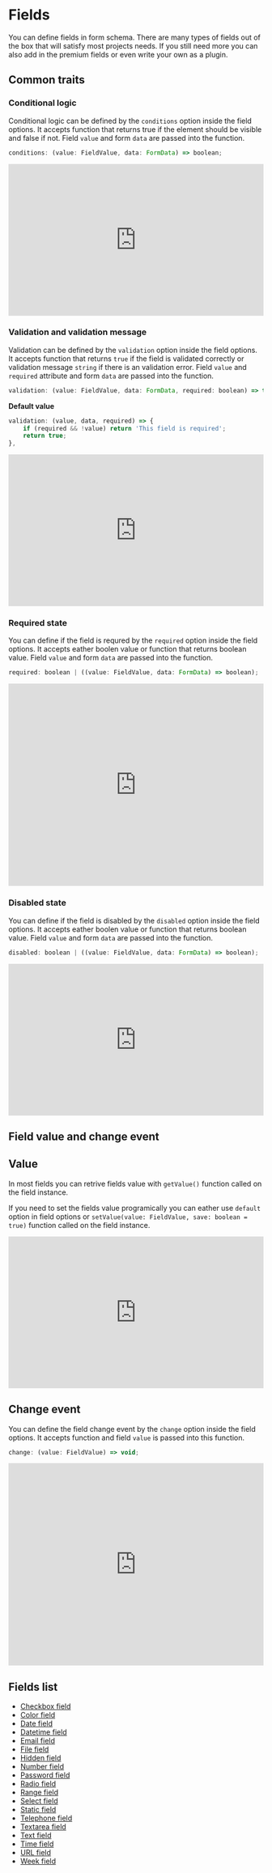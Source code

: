 # Fields

You can define fields in form schema. There are many types of fields out of the box that will satisfy most projects needs. If you still need more you can also add in the premium fields or even write your own as a plugin.

## Common traits

### Conditional logic

Conditional logic can be defined by the `conditions` option inside the field options. It accepts function that returns true if the element should be visible and false if not. Field `value` and form `data` are passed into the function.

```js
conditions: (value: FieldValue, data: FormData) => boolean;
```

<iframe height="300" style="width: 100%;" scrolling="no" title="forms.js - conditional logic" src="https://codepen.io/trilmatic/embed/WNPWOmO?default-tab=js%2Cresult" frameborder="no" loading="lazy" allowtransparency="true" allowfullscreen="true">
  See the Pen <a href="https://codepen.io/trilmatic/pen/WNPWOmO">
  forms.js - conditional logic</a> by Trilmatic (<a href="https://codepen.io/trilmatic">@trilmatic</a>)
  on <a href="https://codepen.io">CodePen</a>.
</iframe>

### Validation and validation message

Validation can be defined by the `validation` option inside the field options. It accepts function that returns `true` if the field is validated correctly or validation message `string` if there is an validation error. Field `value` and `required` attribute and form `data` are passed into the function.

```js
validation: (value: FieldValue, data: FormData, required: boolean) => true | string;
```

**Default value**

```js
validation: (value, data, required) => {
    if (required && !value) return 'This field is required';
    return true;
},
```

<iframe height="300" style="width: 100%;" scrolling="no" title="forms.js - validation" src="https://codepen.io/trilmatic/embed/MWLRodV?default-tab=js%2Cresult" frameborder="no" loading="lazy" allowtransparency="true" allowfullscreen="true">
  See the Pen <a href="https://codepen.io/trilmatic/pen/MWLRodV">
  forms.js - validation</a> by Trilmatic (<a href="https://codepen.io/trilmatic">@trilmatic</a>)
  on <a href="https://codepen.io">CodePen</a>.
</iframe>

### Required state

You can define if the field is requred by the `required` option inside the field options. It accepts eather boolen value or function that returns boolean value. Field `value` and form `data` are passed into the function.

```js
required: boolean | ((value: FieldValue, data: FormData) => boolean);
```

<iframe height="400" style="width: 100%;" scrolling="no" title="forms.js - form submit example" src="https://codepen.io/trilmatic/embed/bGzJgjB?default-tab=js%2Cresult" frameborder="no" loading="lazy" allowtransparency="true" allowfullscreen="true">
  See the Pen <a href="https://codepen.io/trilmatic/pen/bGzJgjB">
  forms.js - form submit example</a> by Trilmatic (<a href="https://codepen.io/trilmatic">@trilmatic</a>)
  on <a href="https://codepen.io">CodePen</a>.
</iframe>

### Disabled state

You can define if the field is disabled by the `disabled` option inside the field options. It accepts eather boolen value or function that returns boolean value. Field `value` and form `data` are passed into the function.

```js
disabled: boolean | ((value: FieldValue, data: FormData) => boolean);
```

<iframe height="300" style="width: 100%;" scrolling="no" title="forms.js - disabled state" src="https://codepen.io/trilmatic/embed/LYqvjYw?default-tab=js%2Cresult" frameborder="no" loading="lazy" allowtransparency="true" allowfullscreen="true">
  See the Pen <a href="https://codepen.io/trilmatic/pen/LYqvjYw">
  forms.js - disabled state</a> by Trilmatic (<a href="https://codepen.io/trilmatic">@trilmatic</a>)
  on <a href="https://codepen.io">CodePen</a>.
</iframe>

## Field value and change event

## Value

In most fields you can retrive fields value with `getValue()` function called on the field instance.

If you need to set the fields value programically you can eather use `default` option in field options or `setValue(value: FieldValue, save: boolean = true)` function called on the field instance.

<iframe height="300" style="width: 100%;" scrolling="no" title="forms.js - default value" src="https://codepen.io/trilmatic/embed/VwgNzvL?default-tab=js%2Cresult" frameborder="no" loading="lazy" allowtransparency="true" allowfullscreen="true">
  See the Pen <a href="https://codepen.io/trilmatic/pen/VwgNzvL">
  forms.js - default value</a> by Trilmatic (<a href="https://codepen.io/trilmatic">@trilmatic</a>)
  on <a href="https://codepen.io">CodePen</a>.
</iframe>

## Change event

You can define the field change event by the `change` option inside the field options. It accepts function and field `value` is passed into this function.

```js
change: (value: FieldValue) => void;
```

<iframe height="400" style="width: 100%;" scrolling="no" title="forms.js - change event" src="https://codepen.io/trilmatic/embed/JjxVyYQ?default-tab=js%2Cresult" frameborder="no" loading="lazy" allowtransparency="true" allowfullscreen="true">
  See the Pen <a href="https://codepen.io/trilmatic/pen/JjxVyYQ">
  forms.js - change event</a> by Trilmatic (<a href="https://codepen.io/trilmatic">@trilmatic</a>)
  on <a href="https://codepen.io">CodePen</a>.
</iframe>

## Fields list

- <a class="link" href="https://formsjs.io/documentation/v1/checkbox-field">Checkbox field</a>
- <a class="link" href="https://formsjs.io/documentation/v1/color-field">Color field</a>
- <a class="link" href="https://formsjs.io/documentation/v1/date-field">Date field</a>
- <a class="link" href="https://formsjs.io/documentation/v1/datetime-field">Datetime field</a>
- <a class="link" href="https://formsjs.io/documentation/v1/email-field">Email field</a>
- <a class="link" href="https://formsjs.io/documentation/v1/file-field">File field</a>
- <a class="link" href="https://formsjs.io/documentation/v1/hidden-field">Hidden field</a>
- <a class="link" href="https://formsjs.io/documentation/v1/number-field">Number field</a>
- <a class="link" href="https://formsjs.io/documentation/v1/pasword-field">Password field</a>
- <a class="link" href="https://formsjs.io/documentation/v1/radio-field">Radio field</a>
- <a class="link" href="https://formsjs.io/documentation/v1/range-field">Range field</a>
- <a class="link" href="https://formsjs.io/documentation/v1/select-field">Select field</a>
- <a class="link" href="https://formsjs.io/documentation/v1/static-field">Static field</a>
- <a class="link" href="https://formsjs.io/documentation/v1/tel-field">Telephone field</a>
- <a class="link" href="https://formsjs.io/documentation/v1/textarea-field">Textarea field</a>
- <a class="link" href="https://formsjs.io/documentation/v1/text-field">Text field</a>
- <a class="link" href="https://formsjs.io/documentation/v1/time-field">Time field</a>
- <a class="link" href="https://formsjs.io/documentation/v1/url-field">URL field</a>
- <a class="link" href="https://formsjs.io/documentation/v1/week-field">Week field</a>